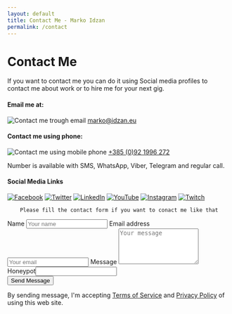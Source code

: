 ```yaml
---
layout: default
title: Contact Me - Marko Idzan
permalink: /contact
---
```

# Contact Me

If you want to contact me you can do it using Social media profiles to contact me about work or to hire me for your next gig.

<div class="container">
    <div class="grid">
        <h4>Email me at:</h4>
        <img src="/assets/img/icons/mail.svg" alt="Contact me trough email" class="contact">&nbsp;<a href="mailto:marko@idzan.eu">marko@idzan.eu</a>
        <h4>Contact me using phone:</h4>
        <img src="/assets/img/icons/mobile.svg" alt="Contact me using mobile phone" class="contact">&nbsp;<a href="tel:+385921996272">+385 (0)92 1996 272</a>
        <p class="smaller">Number is available with SMS, WhatsApp, Viber, Telegram and regular call.</p>
        <h4>Social Media Links</h4>
        <a href="https://fb.me/Idzan.Marko.Official" target="_blank" rel="noopener noreferrer"><img src="/assets/img/social/facebook.svg" alt="Facebook" class="social"></a>
        <a href="https://twitter.com/idzanmarko" target="_blank" rel="noopener noreferrer"><img src="/assets/img/social/twitter.svg" alt="Twitter" class="social"></a>
        <a href="https://www.linkedin.com/in/markoidzan/" target="_blank" rel="noopener noreferrer"><img src="/assets/img/social/linkedin.svg" alt="LinkedIn" class="social"></a>
        <a href="https://www.youtube.com/channel/UC1E7cbcnFqHEqTYmbZHKDPA" target="_blank" rel="noopener noreferrer"><img src="/assets/img/social/youtube.svg" alt="YouTube" class="social"></a>
        <a href="https://www.instagram.com/markoidzan/" target="_blank" rel="noopener noreferrer"><img src="/assets/img/social/instagram.svg" alt="Instagram" class="social"></a>
        <a href="https://www.twitch.tv/idzanmarko" target="_blank" rel="noopener noreferrer"><img src="/assets/img/social/twitch.svg" alt="Twitch" class="social"></a>
        </div>
    <div class="grid">
        
        Please fill the contact form if you want to conact me like that
            
<form method="POST" data-netlify="true" id="contactMe" action="/contact#contactMe">
    <label for="fname">Name</label>
    <input type="text" name="name" id="fname" placeholder="Your name" class="form-name" required>
    <label for="fmail">Email address</label>
    <input type="email" name="email" id="fmail" placeholder="Your email" class="form-email" required>
    <label for="fmessage">Message</label>
    <textarea name="content" id="fmessage" rows="5" placeholder="Your message" class="form-message" required></textarea>
    <div id="infoBox"></div>
    <div class="hidden"><label>Honeypot</label><input type="text" name="security" id="security"></div>
    <div data-netlify-recaptcha="true"></div>
    <button type="submit" class="btn" id="submit">Send Message</button>
    <p>By sending message, I'm accepting <a href="/terms.html">Terms of Service</a> and <a href="/privacy.html">Privacy Policy</a> of using this web site.</p>
</form>
</div>
</div>
<script src="/assets/js/contact.js"></script>